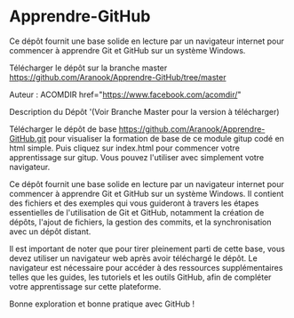 # Apprendre-GitHub
Ce dépôt fournit une base solide en lecture par un navigateur internet pour commencer à apprendre Git et GitHub sur un système Windows.

Télécharger le dépôt sur la branche master
https://github.com/Aranook/Apprendre-GitHub/tree/master

Auteur : ACOMDIR href="https://www.facebook.com/acomdir/"

Description du Dépôt '(Voir Branche Master pour la version à télécharger)

Télécharger le dépôt de base https://github.com/Aranook/Apprendre-GitHub.git pour visualiser la formation de base de ce module gitup codé en html simple. Puis cliquez sur index.html pour commencer votre apprentissage sur gitup. Vous pouvez l'utiliser avec simplement votre navigateur.

Ce dépôt fournit une base solide en lecture par un navigateur internet pour commencer à apprendre Git et GitHub sur un système Windows. Il contient des fichiers et des exemples qui vous guideront à travers les étapes essentielles de l'utilisation de Git et GitHub, notamment la création de dépôts, l'ajout de fichiers, la gestion des commits, et la synchronisation avec un dépôt distant.

Il est important de noter que pour tirer pleinement parti de cette base, vous devez utiliser un navigateur web après avoir téléchargé le dépôt. Le navigateur est nécessaire pour accéder à des ressources supplémentaires telles que les guides, les tutoriels et les outils GitHub, afin de compléter votre apprentissage sur cette plateforme.

Bonne exploration et bonne pratique avec GitHub !
